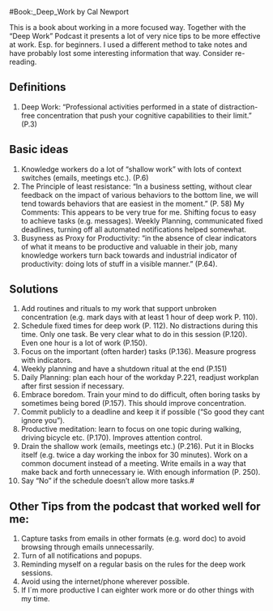#Book:_Deep_Work by Cal Newport

This is a book about working in a more focused way. Together with the “Deep Work” Podcast it presents a lot of very nice tips to be more effective at work. Esp. for beginners. I used a different method to take notes and have probably lost some interesting information that way. Consider re-reading.

## Definitions
1.	Deep Work: “Professional activities performed in a state of distraction-free concentration that push your cognitive capabilities to their limit.” (P.3)
## Basic ideas
1.	Knowledge workers do a lot of “shallow work” with lots of context switches (emails, meetings etc.). (P.6)
2.	The Principle of least resistance: “In a business setting, without clear feedback on the impact of various behaviors to the bottom line, we will tend towards behaviors that are easiest in the moment.” (P. 58)
My Comments: This appears to be very true for me. Shifting focus to easy to achieve tasks (e.g. messages). Weekly Planning, communicated fixed deadlines, turning off all automated notifications helped somewhat.
3.	Busyness as Proxy for Productivity: “in the absence of clear indicators of what it means to be productive and valuable in their job, many knowledge workers turn back towards and industrial indicator of productivity: doing lots of stuff in a visible manner.” (P.64).
## Solutions
1.	Add routines and rituals to my work that support unbroken concentration (e.g. mark days with at least 1 hour of deep work P. 110). 
2.	Schedule fixed times for deep work (P. 112). No distractions during this time. Only one task. Be very clear what to do in this session (P.120). Even one hour is a lot of work (P.150).
3.	Focus on the important (often harder) tasks (P.136). Measure progress with indicators.
4.	Weekly planning and have a shutdown ritual at the end (P.151)
5.	Daily Planning: plan each hour of the workday P.221, readjust workplan after first session if necessary.
6.	Embrace boredom. Train your mind to do difficult, often boring tasks by sometimes being bored (P.157). This should improve concentration.
7.	Commit publicly to a deadline and keep it if possible (“So good they cant ignore you”).
8.	Productive meditation: learn to focus on one topic during walking, driving bicycle etc. (P.170). Improves attention control.
9.	Drain the shallow work (emails, meetings etc.) (P.216). Put it in Blocks itself (e.g. twice a day working the inbox for 30 minutes). Work on a common document instead of a meeting. Write emails in a way that make back and forth unnecessary ie. With enough information (P. 250).
10.	Say “No” if the schedule doesn’t allow more tasks.#

## Other Tips from the podcast that worked well for me:
1.	Capture tasks from emails in other formats (e.g. word doc) to avoid browsing through emails unnecessarily. 
2.	Turn of all notifications and popups. 
3.	Reminding myself on a regular basis on the rules for the deep work sessions.
4.	Avoid using the internet/phone wherever possible.
5.	If I´m more productive I can eighter work more or do other things with my time.

